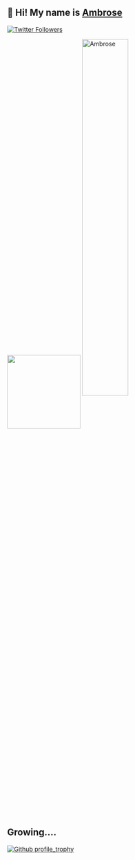 ## 🦒 Hi! My name is [Ambrose](https://twitter.com/___ambrose)

<p>
  <a href="https://twitter.com/___ambrose">
    <img alt="Twitter Followers" src="https://img.shields.io/twitter/follow/___ambrose?style=for-the-badge&logo=twitter&color=00ACEE">
  </a>


<div>
  <img height="170", align="" src="https://github-readme-stats.vercel.app/api/top-langs/?username=findambrose&layout=compact&title_color=fff&text_color=fff&bg_color=151515" />
  <img align="center" width="46%" src="https://github-readme-streak-stats.herokuapp.com/?user=findambrose&theme=light" alt="Ambrose" />
</div>
<div>

## Growing....
  
  </div>
  
[![Github profile_trophy](https://github-profile-trophy.vercel.app/?username=findambrose&theme=midnight-purple&row=2&column=4&margin-h=15&margin-w=15)](https://github.com/ryo-ma/github-profile-trophy)


<!--
**findambrose/findambrose** is a ✨ _special_ ✨ repository because its `README.md` (this file) appears on your GitHub profile.

Here are some ideas to get you started:
### Hi there 👋
- 🔭 I’m currently working on ...
- 🌱 I’m currently learning ...
- 👯 I’m looking to collaborate on ...
- 🤔 I’m looking for help with ...
- 💬 Ask me about ...
- 📫 How to reach me: ...
- 😄 Pronouns: ...
- ⚡ Fun fact: ...
![visitors](https://visitor-badge.glitch.me/badge?page_id=findambrose.findambrose&label=🪟❤️) 
-->
